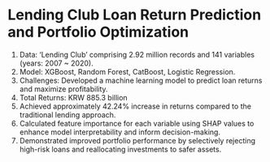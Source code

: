 # Lending Club Loan Return Prediction and Portfolio Optimization 
1) Data: ‘Lending Club’ comprising 2.92 million records and 141 variables (years: 2007 ~ 2020).
2) Model: XGBoost, Random Forest, CatBoost, Logistic Regression.
3) Challenges: Developed a machine learning model to predict loan returns and maximize profitability.
4) Total Returns: KRW 885.3 billion
5) Achieved approximately 42.24% increase in returns compared to the traditional lending approach.
6) Calculated feature importance for each variable using SHAP values to enhance model interpretability and inform decision-making.
7) Demonstrated improved portfolio performance by selectively rejecting high-risk loans and reallocating investments to safer assets.
